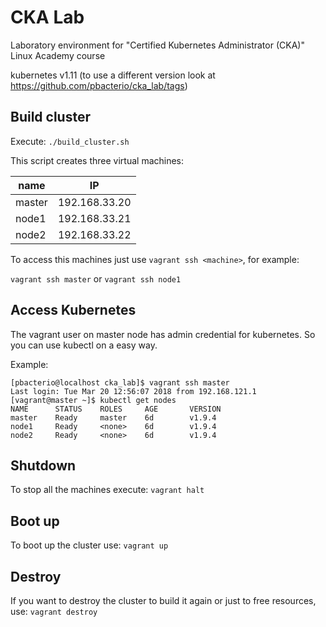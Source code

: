 CKA Lab
=======

Laboratory environment for "Certified Kubernetes Administrator (CKA)" Linux Academy course

kubernetes v1.11 (to use a different version look at https://github.com/pbacterio/cka_lab/tags)

Build cluster
-------------

Execute: `./build_cluster.sh`

This script creates three virtual machines:

  | name   | IP            |
  | ------ | ------------- |
  | master | 192.168.33.20 |
  | node1  | 192.168.33.21 |
  | node2  | 192.168.33.22 |


To access this machines just use `vagrant ssh <machine>`, for example:

  `vagrant ssh master` or `vagrant ssh node1`


Access Kubernetes
-----------------

The vagrant user on master node has admin credential for kubernetes.
So you can use kubectl on a easy way.

Example:

```
[pbacterio@localhost cka_lab]$ vagrant ssh master
Last login: Tue Mar 20 12:56:07 2018 from 192.168.121.1
[vagrant@master ~]$ kubectl get nodes
NAME      STATUS    ROLES     AGE       VERSION
master    Ready     master    6d        v1.9.4
node1     Ready     <none>    6d        v1.9.4
node2     Ready     <none>    6d        v1.9.4
```


Shutdown
--------

To stop all the machines execute: `vagrant halt`


Boot up
-------

To boot up the cluster use: `vagrant up`


Destroy
-------

If you want to destroy the cluster to build it again or just to free resources,
use: `vagrant destroy`
